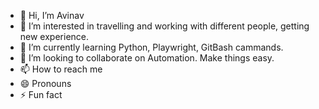 - 👋 Hi, I’m Avinav
- 👀 I’m interested in travelling and working with different people, getting new experience.
- 🌱 I’m currently learning Python, Playwright, GitBash cammands.
- 💞️ I’m looking to collaborate on Automation. Make things easy.
- 📫 How to reach me 
- 😄 Pronouns
- ⚡ Fun fact 
